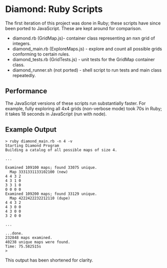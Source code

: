 # Diamond: Ruby Scripts
The first iteration of this project was done in Ruby; these scripts have since been ported to JavaScript. These are kept around for comparison.

- diamond.rb (GridMap.js)- container class representing an nxn grid of integers.
- diamond_main.rb (ExploreMaps.js) - explore and count all possible grids conforming to certain rules.
- diamond_tests.rb (GridTests.js) - unit tests for the GridMap container class.
- diamond_runner.sh (not ported) - shell script to run tests and main class repeatedly.

## Performance
The JavaScript versions of these scripts run substantially faster. For example, fully exploring all 4x4 grids (non-verbose mode) took 70s in Ruby; it takes 18 seconds in JavaScript (run with node).

## Example Output
```
> ruby diamond_main.rb -n 4 -v
Starting Diamond Program
Building a catalog of all possible maps of size 4.

...

Examined 109100 maps; found 33075 unique.
  Map 3331331133102100 (new)
4 4 3 2
4 3 1 0
3 3 1 0
0 0 0 0
Examined 109200 maps; found 33129 unique.
  Map 4222422232212110 (dupe)
4 4 3 2
4 3 0 0
4 3 0 0
3 2 0 0

...

...done.
232848 maps examined.
40238 unique maps were found.
Time: 75.582515s
> 
```
This output has been shortened for clarity.